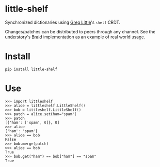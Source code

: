 # little-shelf
Synchronized dictionaries using [Greg Little][0]'s `shelf` CRDT.

Changes/patches can be distributed to peers through any channel. See the
[understory][1]'s [Braid][2] implementation as an example of real world usage.

# Install

    pip install little-shelf

# Use

    >>> import littleshelf
    >>> alice = littleshelf.LittleShelf()
    >>> bob = littleshelf.LittleShelf()
    >>> patch = alice.set(ham="spam")
    >>> patch
    [{'ham': ['spam', 0]}, 0]
    >>> alice
    {'ham': 'spam'}
    >>> alice == bob
    False
    >>> bob.merge(patch)
    >>> alice == bob
    True
    >>> bob.get("ham") == bob["ham"] == "spam"
    True

[0]: //glittle.org
[1]: //github.com/angelogladding/understory/blob/main/understory/web/braid.py
[2]: //braid.org
